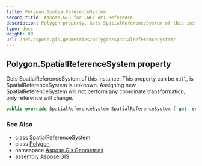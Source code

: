 ```yaml
---
title: Polygon.SpatialReferenceSystem
second_title: Aspose.GIS for .NET API Reference
description: Polygon property. Gets SpatialReferenceSystem of this instance. This property can be null is SpatialReferenceSystem is unknown. Assigning new SpatialReferenceSystem will not perform any coordinate transformation only reference will change
type: docs
weight: 80
url: /net/aspose.gis.geometries/polygon/spatialreferencesystem/
---
```

## Polygon.SpatialReferenceSystem property

Gets SpatialReferenceSystem of this instance. This property can be `null`, is SpatialReferenceSystem is unknown. Assigning new SpatialReferenceSystem will not perform any coordinate transformation, only reference will change.

```csharp
public override SpatialReferenceSystem SpatialReferenceSystem { get; set; }
```

### See Also

* class [SpatialReferenceSystem](../../../aspose.gis.spatialreferencing/spatialreferencesystem/)
* class [Polygon](../)
* namespace [Aspose.Gis.Geometries](../../polygon/)
* assembly [Aspose.GIS](../../../)


